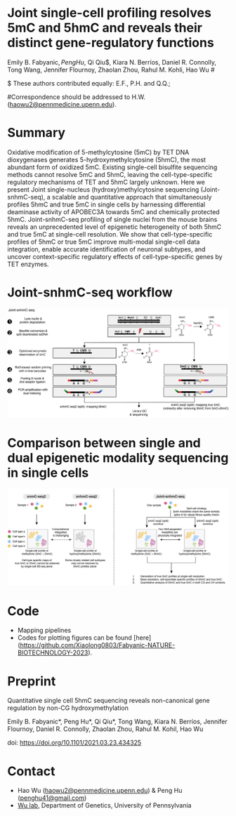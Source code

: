 # Joint single-cell profiling resolves 5mC and 5hmC and reveals their distinct gene-regulatory functions

Emily B. Fabyanic$, Peng Hu$, Qi Qiu$, Kiara N. Berríos, Daniel R. Connolly, Tong Wang, Jennifer Flournoy, Zhaolan Zhou, Rahul M. Kohli, Hao Wu #

$ These authors contributed equally: E.F., P.H. and Q.Q.; 

#Correspondence should be addressed to H.W. (haowu2@pennmedicine.upenn.edu).


# Summary
Oxidative modification of 5-methylcytosine (5mC) by TET DNA dioxygenases generates 5-hydroxymethylcytosine (5hmC), the most abundant form of oxidized 5mC. Existing single-cell bisulfite sequencing methods cannot resolve  5mC and 5hmC, leaving the cell-type-specific regulatory mechanisms of TET and 5hmC largely unknown. Here we present Joint single-nucleus (hydroxy)methylcytosine sequencing (Joint-snhmC-seq), a scalable and quantitative approach that simultaneously profiles 5hmC and true 5mC in single cells by harnessing differential deaminase activity of APOBEC3A towards 5mC and chemically protected 5hmC. Joint-snhmC-seq profiling of single nuclei from the mouse brains reveals an unprecedented level of epigenetic heterogeneity of both 5hmC and true 5mC at single-cell resolution. We show that cell-type-specific profiles of 5hmC or true 5mC improve multi-modal single-cell data integration, enable accurate identification of neuronal subtypes, and uncover context-specific regulatory effects of cell-type-specific genes by TET enzymes.  

# Joint-snhmC-seq workflow
![Joint-snhmC-seq_diagram](https://github.com/wulabupenn/Joint-snhmC-seq/blob/main/Joint-snhmC-seq_diagram.png)

# Comparison between single and dual epigenetic modality sequencing in single cells
![Joint-snhmC-seq_diagram2](https://github.com/wulabupenn/Joint-snhmC-seq/blob/main/Joint-snhmC-seq_diagram2.png)

# Code
* Mapping pipelines
* Codes for plotting figures can be found [here]
(https://github.com/Xiaolong0803/Fabyanic-NATURE-BIOTECHNOLOGY-2023).

# Preprint
Quantitative single cell 5hmC sequencing reveals non-canonical gene regulation by non-CG hydroxymethylation

Emily B. Fabyanic*, Peng Hu*, Qi Qiu*, Tong Wang, Kiara N. Berríos, Jennifer Flournoy, Daniel R. Connolly, Zhaolan Zhou, Rahul M. Kohil, Hao Wu

doi: https://doi.org/10.1101/2021.03.23.434325


# Contact
* Hao Wu (haowu2@pennmedicine.upenn.edu) & Peng Hu (penghu41@gmail.com)
* [Wu lab](https://www.wulabupenn.org), Department of Genetics, University of Pennsylvania
